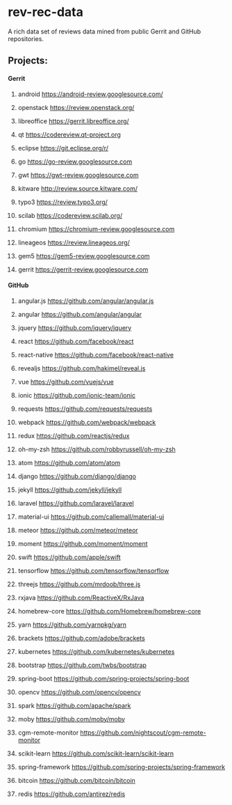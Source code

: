 # rev-rec-data
A rich data set of reviews data mined from public Gerrit and GitHub repositories.

## Projects:

#### Gerrit

1. android
https://android-review.googlesource.com/


2. openstack
https://review.openstack.org/


3. libreoffice
https://gerrit.libreoffice.org/


4. qt
https://codereview.qt-project.org


5. eclipse
https://git.eclipse.org/r/


6. go
https://go-review.googlesource.com


7. gwt
https://gwt-review.googlesource.com


8. kitware
http://review.source.kitware.com/


9. typo3
https://review.typo3.org/


10. scilab
https://codereview.scilab.org/


11. chromium
https://chromium-review.googlesource.com


12. lineageos
https://review.lineageos.org/


13. gem5
https://gem5-review.googlesource.com


14. gerrit
https://gerrit-review.googlesource.com



#### GitHub

1. angular.js
https://github.com/angular/angular.js


2. angular
https://github.com/angular/angular


3. jquery
https://github.com/jquery/jquery


4. react
https://github.com/facebook/react


5. react-native
https://github.com/facebook/react-native


6. revealjs
https://github.com/hakimel/reveal.js


7. vue
https://github.com/vuejs/vue


8. ionic
https://github.com/ionic-team/ionic


9. requests
https://github.com/requests/requests


10. webpack
https://github.com/webpack/webpack


11. redux
https://github.com/reactjs/redux


12. oh-my-zsh
https://github.com/robbyrussell/oh-my-zsh


13. atom
https://github.com/atom/atom


14. django
https://github.com/django/django


15. jekyll
https://github.com/jekyll/jekyll


16. laravel
https://github.com/laravel/laravel


17. material-ui
https://github.com/callemall/material-ui


18. meteor
https://github.com/meteor/meteor


19. moment
https://github.com/moment/moment


20. swift
https://github.com/apple/swift


21. tensorflow
https://github.com/tensorflow/tensorflow


22. threejs
https://github.com/mrdoob/three.js


23. rxjava
https://github.com/ReactiveX/RxJava


24. homebrew-core
https://github.com/Homebrew/homebrew-core


25. yarn
https://github.com/yarnpkg/yarn


26. brackets
https://github.com/adobe/brackets


27. kubernetes
https://github.com/kubernetes/kubernetes


28. bootstrap
https://github.com/twbs/bootstrap


29. spring-boot
https://github.com/spring-projects/spring-boot


30. opencv
https://github.com/opencv/opencv


31. spark
https://github.com/apache/spark


32. moby
https://github.com/moby/moby


33. cgm-remote-monitor
https://github.com/nightscout/cgm-remote-monitor


34. scikit-learn
https://github.com/scikit-learn/scikit-learn


35. spring-framework
https://github.com/spring-projects/spring-framework


36. bitcoin
https://github.com/bitcoin/bitcoin


37. redis
https://github.com/antirez/redis
